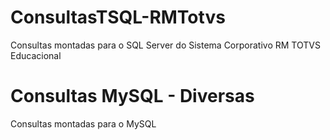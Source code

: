 # ConsultasTSQL-RMTotvs
Consultas montadas para o SQL Server do Sistema Corporativo RM TOTVS Educacional

# Consultas MySQL - Diversas
Consultas montadas para o MySQL
